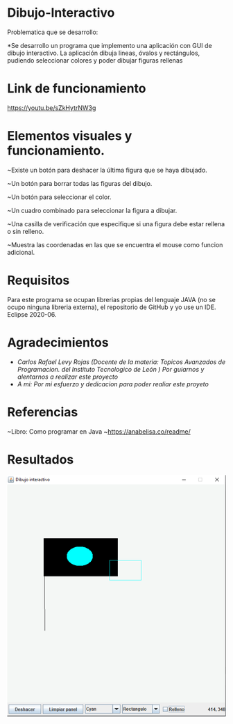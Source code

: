 # Dibujo-Interactivo

Problematica que se desarrollo:

*Se desarrollo un programa que implemento una aplicación con GUI de dibujo interactivo. La aplicación dibuja lineas, óvalos y rectángulos, pudiendo seleccionar colores y poder dibujar figuras rellenas

# Link de funcionamiento

https://youtu.be/sZkHytrNW3g

# Elementos visuales y funcionamiento.
~Existe un botón para deshacer la última figura que se haya dibujado.

~Un botón para borrar todas las figuras del dibujo.

~Un botón para seleccionar el color.

~Un cuadro combinado para seleccionar la figura a dibujar.

~Una casilla de verificación que especifique si una figura debe estar rellena o sin relleno.

~Muestra las coordenadas en las que se encuentra el mouse como funcion adicional.

# Requisitos
Para este programa se ocupan librerias propias del lenguaje JAVA (no se ocupo ninguna libreria externa), el repositorio de GitHub y yo use un IDE. Eclipse 2020-06.

# Agradecimientos
- *Carlos Rafael Levy Rojas (Docente de la materia: Topicos Avanzados de Programacion. del Instituto Tecnologico de León ) Por guiarnos y alentarnos a realizar este proyecto*
- *A mi: Por mi esfuerzo y dedicacion para poder realiar este proyeto*

# Referencias
~Libro: Como programar en Java 
~https://anabelisa.co/readme/

# Resultados
![](figures/DIIR.png)
